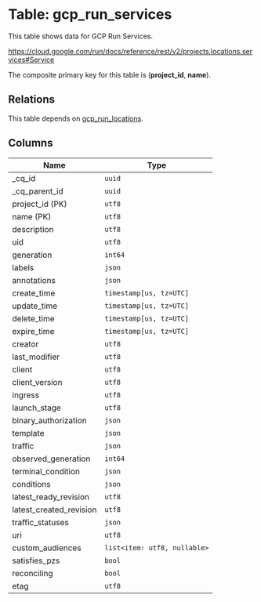 # Table: gcp_run_services

This table shows data for GCP Run Services.

https://cloud.google.com/run/docs/reference/rest/v2/projects.locations.services#Service

The composite primary key for this table is (**project_id**, **name**).

## Relations

This table depends on [gcp_run_locations](gcp_run_locations.md).

## Columns

| Name          | Type          |
| ------------- | ------------- |
|_cq_id|`uuid`|
|_cq_parent_id|`uuid`|
|project_id (PK)|`utf8`|
|name (PK)|`utf8`|
|description|`utf8`|
|uid|`utf8`|
|generation|`int64`|
|labels|`json`|
|annotations|`json`|
|create_time|`timestamp[us, tz=UTC]`|
|update_time|`timestamp[us, tz=UTC]`|
|delete_time|`timestamp[us, tz=UTC]`|
|expire_time|`timestamp[us, tz=UTC]`|
|creator|`utf8`|
|last_modifier|`utf8`|
|client|`utf8`|
|client_version|`utf8`|
|ingress|`utf8`|
|launch_stage|`utf8`|
|binary_authorization|`json`|
|template|`json`|
|traffic|`json`|
|observed_generation|`int64`|
|terminal_condition|`json`|
|conditions|`json`|
|latest_ready_revision|`utf8`|
|latest_created_revision|`utf8`|
|traffic_statuses|`json`|
|uri|`utf8`|
|custom_audiences|`list<item: utf8, nullable>`|
|satisfies_pzs|`bool`|
|reconciling|`bool`|
|etag|`utf8`|